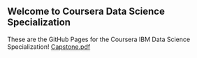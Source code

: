 ## Welcome to Coursera Data Science Specialization

These are the GitHub Pages for the Coursera IBM Data Science Specialization!
[Capstone.pdf](https://blibz-glitch.github.io/Coursera/IBM%20Data%20Science/Capstone/Capstone%20Project/Coursera%20Data%20Science%20Capstone%20Project.pdf)
